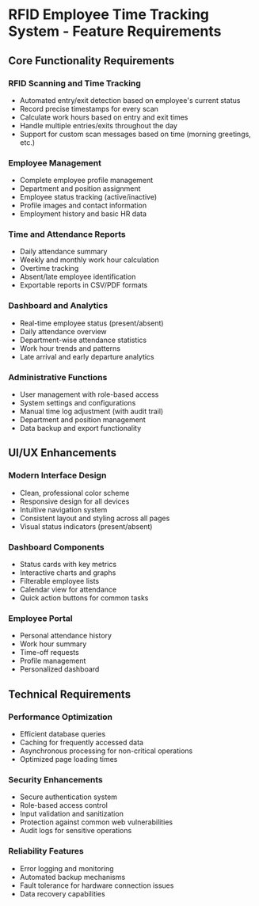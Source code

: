 # RFID Employee Time Tracking System - Feature Requirements

## Core Functionality Requirements

### RFID Scanning and Time Tracking
- Automated entry/exit detection based on employee's current status
- Record precise timestamps for every scan
- Calculate work hours based on entry and exit times
- Handle multiple entries/exits throughout the day
- Support for custom scan messages based on time (morning greetings, etc.)

### Employee Management
- Complete employee profile management
- Department and position assignment
- Employee status tracking (active/inactive)
- Profile images and contact information
- Employment history and basic HR data

### Time and Attendance Reports
- Daily attendance summary
- Weekly and monthly work hour calculation
- Overtime tracking
- Absent/late employee identification
- Exportable reports in CSV/PDF formats

### Dashboard and Analytics
- Real-time employee status (present/absent)
- Daily attendance overview
- Department-wise attendance statistics
- Work hour trends and patterns
- Late arrival and early departure analytics

### Administrative Functions
- User management with role-based access
- System settings and configurations
- Manual time log adjustment (with audit trail)
- Department and position management
- Data backup and export functionality

## UI/UX Enhancements

### Modern Interface Design
- Clean, professional color scheme
- Responsive design for all devices
- Intuitive navigation system
- Consistent layout and styling across all pages
- Visual status indicators (present/absent)

### Dashboard Components
- Status cards with key metrics
- Interactive charts and graphs
- Filterable employee lists
- Calendar view for attendance
- Quick action buttons for common tasks

### Employee Portal
- Personal attendance history
- Work hour summary
- Time-off requests
- Profile management
- Personalized dashboard

## Technical Requirements

### Performance Optimization
- Efficient database queries
- Caching for frequently accessed data
- Asynchronous processing for non-critical operations
- Optimized page loading times

### Security Enhancements
- Secure authentication system
- Role-based access control
- Input validation and sanitization
- Protection against common web vulnerabilities
- Audit logs for sensitive operations

### Reliability Features
- Error logging and monitoring
- Automated backup mechanisms
- Fault tolerance for hardware connection issues
- Data recovery capabilities